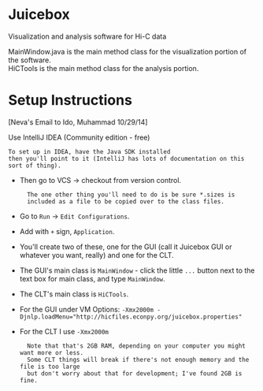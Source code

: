Juicebox
========

Visualization and analysis software for Hi-C data

MainWindow.java is the main method class for the visualization portion of the software.  
HiCTools is the main method class for the analysis portion.


Setup Instructions
========

[Neva's Email to Ido, Muhammad  10/29/14]

Use IntelliJ IDEA (Community edition - free)

    To set up in IDEA, have the Java SDK installed
    then you'll point to it (IntelliJ has lots of documentation on this sort of thing).  

* Then go to VCS -> checkout from version control.

        The one other thing you'll need to do is be sure *.sizes is
        included as a file to be copied over to the class files.

* Go to `Run` -> `Edit Configurations`.
* Add with `+` sign, `Application`.
* You'll create two of these, one for the GUI (call it Juicebox GUI or whatever you want, really) and one for the CLT.
* The GUI's main class is `MainWindow` - click the little `...` button next to the text box for main class, and type `MainWindow`.
* The CLT's main class is `HiCTools`.  
* For the GUI under VM Options: `-Xmx2000m -Djnlp.loadMenu="http://hicfiles.econpy.org/juicebox.properties"`
* For the CLT I use  `-Xmx2000m`

        Note that that's 2GB RAM, depending on your computer you might want more or less.
        Some CLT things will break if there's not enough memory and the file is too large
        but don't worry about that for development; I've found 2GB is fine.
